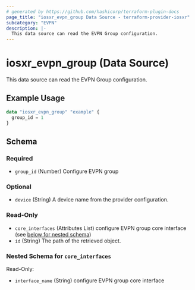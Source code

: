 ```yaml
---
# generated by https://github.com/hashicorp/terraform-plugin-docs
page_title: "iosxr_evpn_group Data Source - terraform-provider-iosxr"
subcategory: "EVPN"
description: |-
  This data source can read the EVPN Group configuration.
---
```


# iosxr_evpn_group (Data Source)

This data source can read the EVPN Group configuration.

## Example Usage

```terraform
data "iosxr_evpn_group" "example" {
  group_id = 1
}
```

<!-- schema generated by tfplugindocs -->
## Schema

### Required

- `group_id` (Number) Configure EVPN group

### Optional

- `device` (String) A device name from the provider configuration.

### Read-Only

- `core_interfaces` (Attributes List) configure EVPN group core interface (see [below for nested schema](#nestedatt--core_interfaces))
- `id` (String) The path of the retrieved object.

<a id="nestedatt--core_interfaces"></a>
### Nested Schema for `core_interfaces`

Read-Only:

- `interface_name` (String) configure EVPN group core interface


